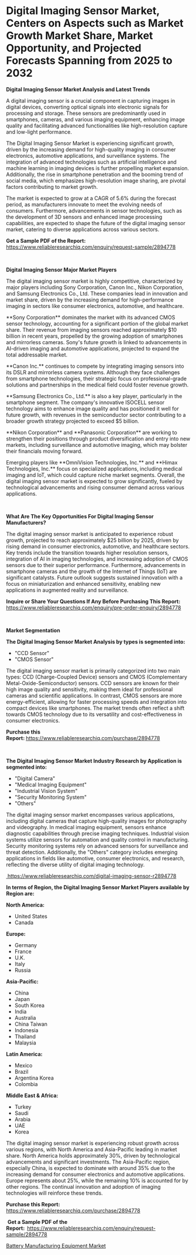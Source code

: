 <p><h1>Digital Imaging Sensor Market, Centers on Aspects such as Market Growth Market Share, Market Opportunity, and Projected Forecasts Spanning from 2025 to 2032</h1></p><p><strong>Digital Imaging Sensor Market Analysis and Latest Trends</strong></p>
<p><p>A digital imaging sensor is a crucial component in capturing images in digital devices, converting optical signals into electronic signals for processing and storage. These sensors are predominantly used in smartphones, cameras, and various imaging equipment, enhancing image quality and facilitating advanced functionalities like high-resolution capture and low-light performance.</p><p>The Digital Imaging Sensor Market is experiencing significant growth, driven by the increasing demand for high-quality imaging in consumer electronics, automotive applications, and surveillance systems. The integration of advanced technologies such as artificial intelligence and machine learning in imaging devices is further propelling market expansion. Additionally, the rise in smartphone penetration and the booming trend of social media, which emphasizes high-resolution image sharing, are pivotal factors contributing to market growth.</p><p>The market is expected to grow at a CAGR of 5.6% during the forecast period, as manufacturers innovate to meet the evolving needs of consumers. Furthermore, advancements in sensor technologies, such as the development of 3D sensors and enhanced image processing capabilities, are expected to shape the future of the digital imaging sensor market, catering to diverse applications across various sectors.</p></p>
<p><strong>Get a Sample PDF of the Report:&nbsp;</strong> <a href="https://www.reliableresearchiq.com/enquiry/request-sample/2894778?utm_campaign=3276&utm_medium=2&utm_source=Github&utm_content=ia&utm_term=15032025&utm_id=digital-imaging-sensor">https://www.reliableresearchiq.com/enquiry/request-sample/2894778</a></p>
<p>&nbsp;</p>
<p><strong>Digital Imaging Sensor Major Market Players</strong></p>
<p><p>The digital imaging sensor market is highly competitive, characterized by major players including Sony Corporation, Canon Inc., Nikon Corporation, and Samsung Electronics Co., Ltd. These companies lead in innovation and market share, driven by the increasing demand for high-performance imaging in sectors like consumer electronics, automotive, and healthcare.</p><p>**Sony Corporation** dominates the market with its advanced CMOS sensor technology, accounting for a significant portion of the global market share. Their revenue from imaging sensors reached approximately $10 billion in recent years, propelled by the growing adoption of smartphones and mirrorless cameras. Sony's future growth is linked to advancements in AI-driven imaging and automotive applications, projected to expand the total addressable market.</p><p>**Canon Inc.** continues to compete by integrating imaging sensors into its DSLR and mirrorless camera systems. Although they face challenges from smartphone technologies, their strategic focus on professional-grade solutions and partnerships in the medical field could foster revenue growth.</p><p>**Samsung Electronics Co., Ltd.** is also a key player, particularly in the smartphone segment. The company's innovative ISOCELL sensor technology aims to enhance image quality and has positioned it well for future growth, with revenues in the semiconductor sector contributing to a broader growth strategy projected to exceed $5 billion.</p><p>**Nikon Corporation** and **Panasonic Corporation** are working to strengthen their positions through product diversification and entry into new markets, including surveillance and automotive imaging, which may bolster their financials moving forward.</p><p>Emerging players like **OmniVision Technologies, Inc.** and **Himax Technologies, Inc.** focus on specialized applications, including medical imaging and IoT, which could capture niche market segments. Overall, the digital imaging sensor market is expected to grow significantly, fueled by technological advancements and rising consumer demand across various applications.</p></p>
<p>&nbsp;</p>
<p><strong>What Are The Key Opportunities For Digital Imaging Sensor Manufacturers?</strong></p>
<p><p>The digital imaging sensor market is anticipated to experience robust growth, projected to reach approximately $25 billion by 2025, driven by rising demand in consumer electronics, automotive, and healthcare sectors. Key trends include the transition towards higher resolution sensors, integration of AI in imaging technologies, and increasing adoption of CMOS sensors due to their superior performance. Furthermore, advancements in smartphone cameras and the growth of the Internet of Things (IoT) are significant catalysts. Future outlook suggests sustained innovation with a focus on miniaturization and enhanced sensitivity, enabling new applications in augmented reality and surveillance.</p></p>
<p><strong>Inquire or Share Your Questions If Any Before Purchasing This Report:</strong> <a href="https://www.reliableresearchiq.com/enquiry/pre-order-enquiry/2894778?utm_campaign=3276&utm_medium=2&utm_source=Github&utm_content=ia&utm_term=15032025&utm_id=digital-imaging-sensor">https://www.reliableresearchiq.com/enquiry/pre-order-enquiry/2894778</a></p>
<p>&nbsp;</p>
<p><strong>Market Segmentation</strong></p>
<p><strong>The Digital Imaging Sensor Market Analysis by types is segmented into:</strong></p>
<p><ul><li>"CCD Sensor"</li><li>"CMOS Sensor"</li></ul></p>
<p><p>The digital imaging sensor market is primarily categorized into two main types: CCD (Charge-Coupled Device) sensors and CMOS (Complementary Metal-Oxide-Semiconductor) sensors. CCD sensors are known for their high image quality and sensitivity, making them ideal for professional cameras and scientific applications. In contrast, CMOS sensors are more energy-efficient, allowing for faster processing speeds and integration into compact devices like smartphones. The market trends often reflect a shift towards CMOS technology due to its versatility and cost-effectiveness in consumer electronics.</p></p>
<p><strong>Purchase this Report:&nbsp;</strong><a href="https://www.reliableresearchiq.com/purchase/2894778?utm_campaign=3276&utm_medium=2&utm_source=Github&utm_content=ia&utm_term=15032025&utm_id=digital-imaging-sensor">https://www.reliableresearchiq.com/purchase/2894778</a></p>
<p>&nbsp;</p>
<p><strong>The Digital Imaging Sensor Market Industry Research by Application is segmented into:</strong></p>
<p><ul><li>"Digital Camera"</li><li>"Medical Imaging Equipment"</li><li>"Industrial Vision System"</li><li>"Security Monitoring System"</li><li>"Others"</li></ul></p>
<p><p>The digital imaging sensor market encompasses various applications, including digital cameras that capture high-quality images for photography and videography. In medical imaging equipment, sensors enhance diagnostic capabilities through precise imaging techniques. Industrial vision systems utilize sensors for automation and quality control in manufacturing. Security monitoring systems rely on advanced sensors for surveillance and threat detection. Additionally, the "Others" category includes emerging applications in fields like automotive, consumer electronics, and research, reflecting the diverse utility of digital imaging technology.</p></p>
<p><a href="https://www.reliableresearchiq.com/digital-imaging-sensor-r2894778?utm_campaign=3276&utm_medium=2&utm_source=Github&utm_content=ia&utm_term=15032025&utm_id=digital-imaging-sensor">&nbsp;https://www.reliableresearchiq.com/digital-imaging-sensor-r2894778</a></p>
<p><strong>In terms of Region, the Digital Imaging Sensor Market Players available by Region are:</strong></p>
<p>
    <p> <strong> North America: </strong>
        <ul>
            <li>United States</li>
            <li>Canada</li>
        </ul>
        </p> 
    <p> <strong> Europe: </strong>
        <ul>
            <li>Germany</li>
            <li>France</li>
            <li>U.K.</li>
            <li>Italy</li>
            <li>Russia</li>
        </ul>
        </p> 
    <p> <strong> Asia-Pacific: </strong>
        <ul>
            <li>China</li>
            <li>Japan</li>
            <li>South Korea</li>
            <li>India</li>
            <li>Australia</li>
            <li>China Taiwan</li>
            <li>Indonesia</li>
            <li>Thailand</li>
            <li>Malaysia</li>
        </ul>
        </p> 
    <p> <strong> Latin America: </strong>
        <ul>
            <li>Mexico</li>
            <li>Brazil</li>
            <li>Argentina Korea</li>
            <li>Colombia</li>
        </ul>
        </p> 
    <p> <strong> Middle East & Africa: </strong>
        <ul>
            <li>Turkey</li>
            <li>Saudi</li>
            <li>Arabia</li>
            <li>UAE</li>
            <li>Korea</li>
        </ul>
    </p>
    </p>
<p><p>The digital imaging sensor market is experiencing robust growth across various regions, with North America and Asia-Pacific leading in market share. North America holds approximately 30%, driven by technological advancements and significant investments. The Asia-Pacific region, especially China, is expected to dominate with around 35% due to the increasing demand for consumer electronics and automotive applications. Europe represents about 25%, while the remaining 10% is accounted for by other regions. The continual innovation and adoption of imaging technologies will reinforce these trends.</p></p>
<p><strong>Purchase this Report: </strong><a href="https://www.reliableresearchiq.com/purchase/2894778?utm_campaign=3276&utm_medium=2&utm_source=Github&utm_content=ia&utm_term=15032025&utm_id=digital-imaging-sensor">https://www.reliableresearchiq.com/purchase/2894778</a></p>
<p>&nbsp;<strong>Get a Sample PDF of the Report:&nbsp;&nbsp;</strong><a href="https://www.reliableresearchiq.com/enquiry/request-sample/2894778?utm_campaign=3276&utm_medium=2&utm_source=Github&utm_content=ia&utm_term=15032025&utm_id=digital-imaging-sensor">https://www.reliableresearchiq.com/enquiry/request-sample/2894778</a></p>
<p><strong></strong></p>
<p><p><a href="https://github.com/biyajausenik/Market-Research-Report-List-1/blob/main/battery-manufacturing-equipment-market.md?utm_campaign=3276&utm_medium=2&utm_source=Github&utm_content=ia&utm_term=15032025&utm_id=digital-imaging-sensor">Battery Manufacturing Equipment Market</a></p></p>